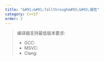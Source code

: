 ```yaml
---
title: "&#91;&#91;fallthrough&#93;&#93;属性"
category: C++17
order: 2
---
```


> 编译器支持最低版本要求:
> * GCC:
> * MSVC:
> * Clang:
